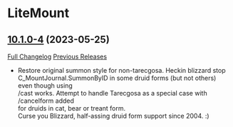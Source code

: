 # LiteMount

## [10.1.0-4](https://github.com/xod-wow/LiteMount/tree/10.1.0-4) (2023-05-25)
[Full Changelog](https://github.com/xod-wow/LiteMount/compare/10.1.0-3...10.1.0-4) [Previous Releases](https://github.com/xod-wow/LiteMount/releases)

- Restore original summon style for non-tarecgosa. Heckin blizzard stop  
    C\_MountJournal.SummonByID in some druid forms (but not others) even though using  
    /cast works. Attempt to handle Tarecgosa as a special case with /cancelform added  
    for druids in cat, bear or treant form.  
    Curse you Blizzard, half-assing druid form support since 2004. :)  
